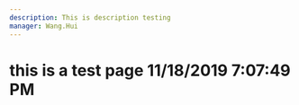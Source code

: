 ```yaml
---
description: This is description testing
manager: Wang.Hui
---
```

# this is a test page 11/18/2019 7:07:49 PM